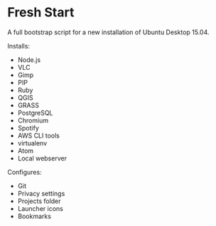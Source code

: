 # Fresh Start

A full bootstrap script for a new installation of Ubuntu Desktop 15.04.

Installs:

* Node.js
* VLC
* Gimp
* PIP
* Ruby
* QGIS
* GRASS
* PostgreSQL
* Chromium
* Spotify
* AWS CLI tools
* virtualenv
* Atom
* Local webserver

Configures:

* Git
* Privacy settings
* Projects folder
* Launcher icons
* Bookmarks